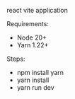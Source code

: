 react vite application 

 Requirements:
- Node 20+
- Yarn 1.22+

Steps:
- npm install yarn
- yarn install
- yarn run dev

  
